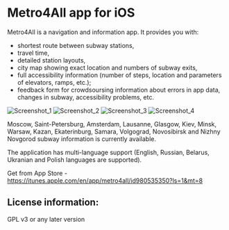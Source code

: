 Metro4All app for iOS
==========

Metro4All is a navigation and information app. It provides you with:
- shortest route between subway stations,
- travel time,
- detailed station layouts, 
- city map showing exact location and numbers of subway exits, 
- full accessibility information (number of steps, location and parameters of elevators, ramps, etc.);
- feedback form for crowdsoursing information about errors in app data, changes in subway, accessibility problems, etc.

![Screenshot_1](http://a2.mzstatic.com/us/r30/Purple4/v4/0a/18/74/0a187488-b668-20e9-6472-095bc8582961/screen322x572.jpeg)
![Screenshot_2](http://a3.mzstatic.com/us/r30/Purple69/v4/08/f0/65/08f06523-ca17-8771-cbd6-80a0c07e5836/screen322x572.jpeg)
![Screenshot_3](http://a5.mzstatic.com/us/r30/Purple69/v4/47/ad/a1/47ada1bf-3e43-6716-ed32-0ab4800a4a25/screen322x572.jpeg)
![Screenshot_4](http://a4.mzstatic.com/us/r30/Purple4/v4/be/d2/57/bed25712-157e-4bd5-aea9-9a728e1eeb31/screen322x572.jpeg)

Moscow, Saint-Petersburg, Amsterdam, Lausanne, Glasgow, Kiev, Minsk, Warsaw, Kazan, Ekaterinburg, Samara, Volgograd, Novosibirsk and Nizhny Novgorod subway information is currently available. 

The application has multi-language support (English, Russian, Belarus, Ukranian and Polish languages are supported).

Get from App Store - https://itunes.apple.com/en/app/metro4all/id980535350?ls=1&mt=8

License information:
----------
GPL v3 or any later version
